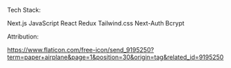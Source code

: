 Tech Stack:

Next.js
JavaScript
React
Redux
Tailwind.css
Next-Auth
Bcrypt

Attribution:

https://www.flaticon.com/free-icon/send_9195250?term=paper+airplane&page=1&position=30&origin=tag&related_id=9195250
